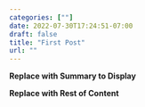 ```yaml
---
categories: [""]
date: 2022-07-30T17:24:51-07:00
draft: false
title: "First Post"
url: ""
---
```


**Replace with Summary to Display**

<!--more-->

**Replace with Rest of Content**
